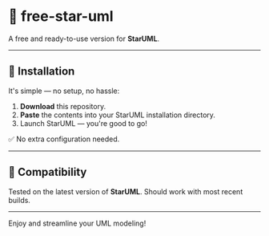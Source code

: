 # 🌟 free-star-uml

A free and ready-to-use version for **StarUML**.

---

## 🚀 Installation

It's simple — no setup, no hassle:

1. **Download** this repository.
2. **Paste** the contents into your StarUML installation directory.
3. Launch StarUML — you're good to go!

✅ No extra configuration needed.

---

## 📌 Compatibility

Tested on the latest version of **StarUML**. Should work with most recent builds.

---

Enjoy and streamline your UML modeling!
